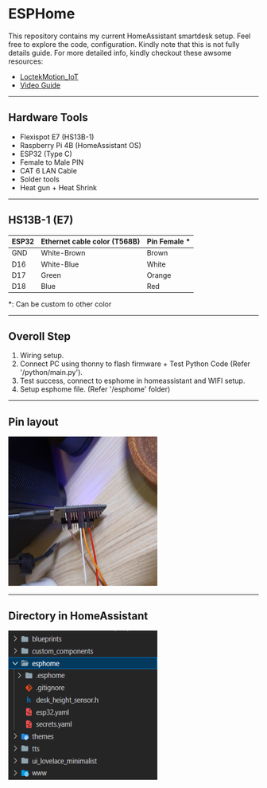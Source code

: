 # ESPHome

This repository contains my current HomeAssistant smartdesk setup. Feel free to explore the code, configuration. Kindly note that this is not fully details guide. For more detailed info, kindly checkout these awsome resources:

- [LoctekMotion_IoT](https://github.com/iMicknl/LoctekMotion_IoT/tree/main)
- [Video Guide](https://www.youtube.com/watch?v=ZebpHxfhHfA&t=1s)

---

## Hardware Tools

- Flexispot E7 (HS13B-1)
- Raspberry Pi 4B (HomeAssistant OS)
- ESP32 (Type C)
- Female to Male PIN
- CAT 6 LAN Cable
- Solder tools
- Heat gun + Heat Shrink

---

## HS13B-1 (E7)

| ESP32   | Ethernet cable color (T568B) | Pin Female * |
| ------- | --------------------------- | ---------- |
| GND     | White-Brown                 | Brown      |
| D16     | White-Blue                  | White      |
| D17     | Green                       | Orange     |
| D18     | Blue                        | Red        |

*: Can be custom to other color

---

## Overoll Step

1. Wiring setup.
2. Connect PC using thonny to flash firmware + Test Python Code (Refer '/python/main.py').
3. Test success, connect to esphome in homeassistant and WIFI setup.
4. Setup esphome file. (Refer '/esphome' folder)

---

## Pin layout

<img src="img/pinEsp32.png" alt="Pin Layout" width="300" height="300">

---

## Directory in HomeAssistant

<img src="img/filetree.png" alt="Directory Structure" width="300" height="300">

